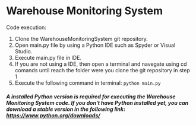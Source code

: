 # Warehouse Monitoring System

Code execution: 

1. Clone the WarehouseMonitoringSystem git repository.
2. Open main.py file by using a Python IDE such as Spyder or Visual Studio.
3. Execute main.py file in IDE.
4. If you are not using a IDE, then open a terminal and navegate using cd comands until reach the folder were you clone the git repository in step 1
5. Execute the following command in terminal: ``` python main.py ```

##### A installed Python version is required for executing the Warehouse Monitoring System code. If you don't have Python installed yet, you can download a stable version in the following link: https://www.python.org/downloads/
